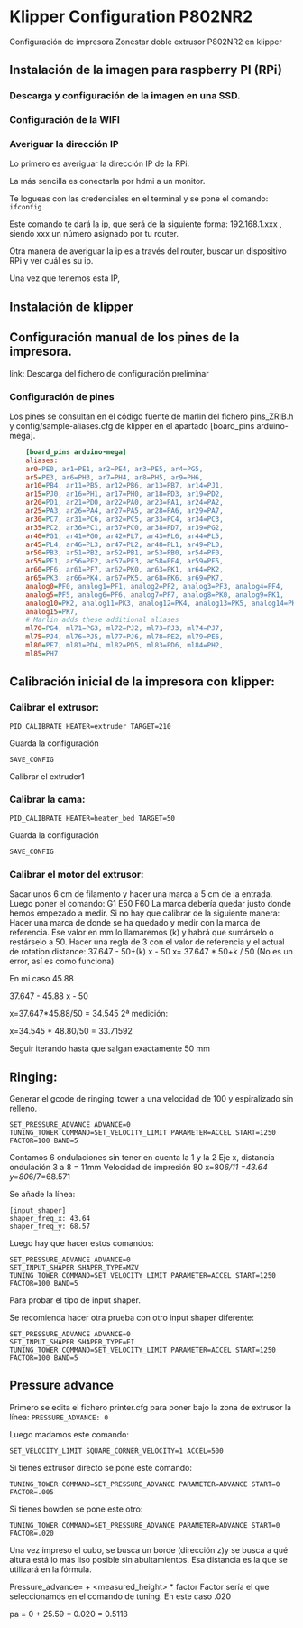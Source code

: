 # Klipper Configuration P802NR2
Configuración de impresora Zonestar doble extrusor P802NR2 en klipper

## Instalación de la imagen para raspberry PI (RPi)

### Descarga y configuración de la imagen en una SSD.


### Configuración de la WIFI

### Averiguar la dirección IP

Lo primero es averiguar la dirección IP de la RPi.

La más sencilla es conectarla por hdmi a un monitor.

Te logueas con las credenciales en el terminal y se pone el comando:
`ifconfig`

Este comando te dará la ip, que será de la siguiente forma: 192.168.1.xxx , siendo xxx un número asignado por tu router.

Otra manera de averiguar la ip es a través del router, buscar un dispositivo RPi y ver cuál es su ip.

Una vez que tenemos esta IP, 

## Instalación de klipper

## Configuración manual de los pines de la impresora.

link: Descarga del fichero de configuración preliminar

### Configuración de pines
Los pines se consultan en el código fuente de marlin del fichero pins_ZRIB.h y config/sample-aliases.cfg de klipper en el apartado [board_pins arduino-mega].
``` cfg
    [board_pins arduino-mega]
    aliases:
    ar0=PE0, ar1=PE1, ar2=PE4, ar3=PE5, ar4=PG5,
    ar5=PE3, ar6=PH3, ar7=PH4, ar8=PH5, ar9=PH6,
    ar10=PB4, ar11=PB5, ar12=PB6, ar13=PB7, ar14=PJ1,
    ar15=PJ0, ar16=PH1, ar17=PH0, ar18=PD3, ar19=PD2,
    ar20=PD1, ar21=PD0, ar22=PA0, ar23=PA1, ar24=PA2,
    ar25=PA3, ar26=PA4, ar27=PA5, ar28=PA6, ar29=PA7,
    ar30=PC7, ar31=PC6, ar32=PC5, ar33=PC4, ar34=PC3,
    ar35=PC2, ar36=PC1, ar37=PC0, ar38=PD7, ar39=PG2,
    ar40=PG1, ar41=PG0, ar42=PL7, ar43=PL6, ar44=PL5,
    ar45=PL4, ar46=PL3, ar47=PL2, ar48=PL1, ar49=PL0,
    ar50=PB3, ar51=PB2, ar52=PB1, ar53=PB0, ar54=PF0,
    ar55=PF1, ar56=PF2, ar57=PF3, ar58=PF4, ar59=PF5,
    ar60=PF6, ar61=PF7, ar62=PK0, ar63=PK1, ar64=PK2,
    ar65=PK3, ar66=PK4, ar67=PK5, ar68=PK6, ar69=PK7,
    analog0=PF0, analog1=PF1, analog2=PF2, analog3=PF3, analog4=PF4,
    analog5=PF5, analog6=PF6, analog7=PF7, analog8=PK0, analog9=PK1,
    analog10=PK2, analog11=PK3, analog12=PK4, analog13=PK5, analog14=PK6,
    analog15=PK7,
    # Marlin adds these additional aliases
    ml70=PG4, ml71=PG3, ml72=PJ2, ml73=PJ3, ml74=PJ7,
    ml75=PJ4, ml76=PJ5, ml77=PJ6, ml78=PE2, ml79=PE6,
    ml80=PE7, ml81=PD4, ml82=PD5, ml83=PD6, ml84=PH2,
    ml85=PH7
```

## Calibración inicial de la impresora con klipper:

### Calibrar el extrusor:

`PID_CALIBRATE HEATER=extruder TARGET=210`

Guarda la configuración

`SAVE_CONFIG`

Calibrar el extruder1

### Calibrar la cama:

`PID_CALIBRATE HEATER=heater_bed TARGET=50`

Guarda la configuración

`SAVE_CONFIG`

### Calibrar el motor del extrusor:
Sacar unos 6 cm de filamento y hacer una marca a 5 cm de la entrada.
Luego poner el comando:
G1 E50 F60
La marca debería quedar justo donde hemos empezado a medir.
Si no hay que calibrar de la siguiente manera:
Hacer una marca de donde se ha quedado y medir con la marca de referencia.
Ese valor en mm lo llamaremos (k) y habrá que sumárselo o restárselo a 50. 
Hacer una regla de 3 con el valor de referencia y el actual de rotation distance:
37.647  -  50+(k)
	x	-  50
 x= 37.647 * 50+k / 50  (No es un error, así es como funciona)
 
 En mi caso 45.88
 
 37.647 - 45.88
 x		- 50

x=37.647*45.88/50 = 34.545
2ª medición:

x=34.545 * 48.80/50 = 33.71592

Seguir iterando hasta que salgan exactamente 50 mm

## Ringing:
Generar el gcode de ringing_tower a una velocidad de 100 y espiralizado sin relleno.

```
SET_PRESSURE_ADVANCE ADVANCE=0
TUNING_TOWER COMMAND=SET_VELOCITY_LIMIT PARAMETER=ACCEL START=1250 FACTOR=100 BAND=5
```

Contamos 6 ondulaciones sin tener en cuenta la 1 y la 2
Eje x, distancia ondulación 3 a 8 = 11mm
Velocidad de impresión 80
x=80*6/11 =43.64
y=80*6/7=68.571

Se añade la línea:
```
[input_shaper]
shaper_freq_x: 43.64
shaper_freq_y: 68.57
```

Luego hay que hacer estos comandos:
```
SET_PRESSURE_ADVANCE ADVANCE=0
SET_INPUT_SHAPER SHAPER_TYPE=MZV
TUNING_TOWER COMMAND=SET_VELOCITY_LIMIT PARAMETER=ACCEL START=1250 FACTOR=100 BAND=5
```
Para probar el tipo de input shaper.

Se recomienda hacer otra prueba con otro input shaper diferente:
```
SET_PRESSURE_ADVANCE ADVANCE=0
SET_INPUT_SHAPER SHAPER_TYPE=EI
TUNING_TOWER COMMAND=SET_VELOCITY_LIMIT PARAMETER=ACCEL START=1250 FACTOR=100 BAND=5
```

## Pressure advance

Primero se edita el fichero printer.cfg para poner bajo la zona de extrusor la línea:
`PRESSURE_ADVANCE: 0`

Luego madamos este comando:

`SET_VELOCITY_LIMIT SQUARE_CORNER_VELOCITY=1 ACCEL=500`

Si tienes extrusor directo se pone este comando:

`TUNING_TOWER COMMAND=SET_PRESSURE_ADVANCE PARAMETER=ADVANCE START=0 FACTOR=.005`

Si tienes bowden se pone este otro:

`TUNING_TOWER COMMAND=SET_PRESSURE_ADVANCE PARAMETER=ADVANCE START=0 FACTOR=.020`

Una vez impreso el cubo, se busca un borde (dirección z)y se busca a qué altura está lo más liso posible sin abultamientos.
Esa distancia es la que se utilizará en la fórmula.

Pressure_advance= <start> + <measured_height> * factor
Factor sería el que seleccionamos en el comando de tuning. En este caso .020

pa = 0 + 25.59 * 0.020 = 0.5118






